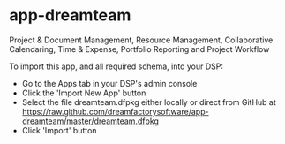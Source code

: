 app-dreamteam
=============

Project &amp; Document Management, Resource Management, Collaborative Calendaring, Time &amp; Expense, Portfolio Reporting and Project Workflow

To import this app, and all required schema, into your DSP:

- Go to the Apps tab in your DSP's admin console
- Click the 'Import New App' button
- Select the file dreamteam.dfpkg either locally or direct from GitHub at https://raw.github.com/dreamfactorysoftware/app-dreamteam/master/dreamteam.dfpkg
- Click 'Import' button
